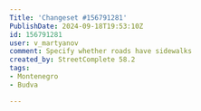 ```yaml
---
Title: 'Changeset #156791281'
PublishDate: 2024-09-18T19:53:10Z
id: 156791281
user: v_martyanov
comment: Specify whether roads have sidewalks
created_by: StreetComplete 58.2
tags:
- Montenegro
- Budva

---
```

